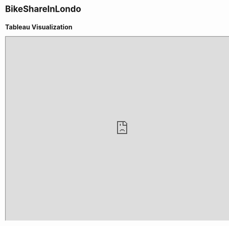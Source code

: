 # BikeShareInLondo

## Tableau Visualization

<iframe src="https://public.tableau.com/views/LondonBikeRides-MovingAverageandHeatmap_17009139138100/Dashboard?:language=en-US&publish=yes&:display_count=n&:origin=viz_share_link" width="800" height="600"></iframe>
